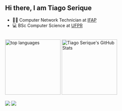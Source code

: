 
<h2> Hi there, I am Tiago Serique</h2>

<div>
	<ul>
		<li>👨‍💻 Computer Network Technician at <a href="https://www.ifap.edu.br/">IFAP</a></li>
		<li>💻 BSc Computer Science at <a href="https://www.ufpr.br/portalufpr/">UFPR</a></li>
	</ul>
</div>
<br>


<div class"d-flex">
	<img height="180em" src="https://github-readme-stats.vercel.app/api/top-langs/?layout=compact&theme=tokyonight&username=tiagoserique&langs_count=10&hide=makefile,Jupyter Notebook&exclude_repo=vim-mods" alt="top languages">
	<img height="180em" src="https://github-readme-stats.vercel.app/api?username=tiagoserique&count_private=true&show_icons=true&theme=tokyonight&include_all_commits=true" alt="Tiago Serique's GitHub Stats">
</div> 
<br>

<div>
	<a href="https://www.linkedin.com/in/tiago-serique"><img src="https://img.shields.io/badge/LinkedIn-0077B5?style=for-the-badge&logo=linkedin&logoColor=white"></a>
	<a href="https://www.instagram.com/tecseit/"><img src="https://img.shields.io/badge/Instagram-E4405F?style=for-the-badge&logo=instagram&logoColor=white"></a>
</div>
